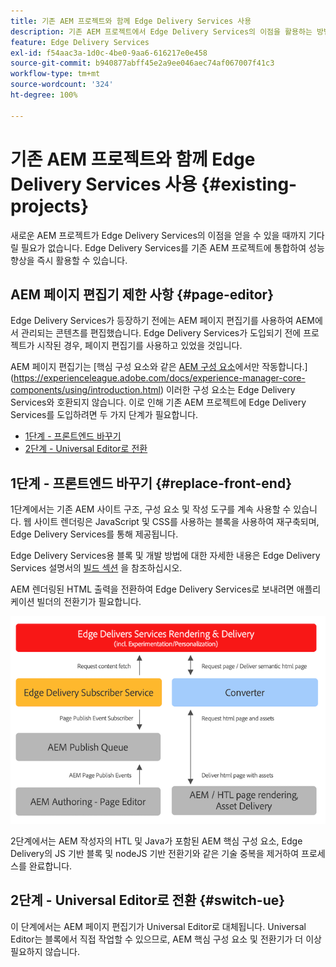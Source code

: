 ```yaml
---
title: 기존 AEM 프로젝트와 함께 Edge Delivery Services 사용
description: 기존 AEM 프로젝트에서 Edge Delivery Services의 이점을 활용하는 방법 알아보기
feature: Edge Delivery Services
exl-id: f54aac3a-1d0c-4be0-9aa6-616217e0e458
source-git-commit: b940877abff45e2a9ee046aec74af067007f41c3
workflow-type: tm+mt
source-wordcount: '324'
ht-degree: 100%

---
```



# 기존 AEM 프로젝트와 함께 Edge Delivery Services 사용 {#existing-projects}

새로운 AEM 프로젝트가 Edge Delivery Services의 이점을 얻을 수 있을 때까지 기다릴 필요가 없습니다. Edge Delivery Services를 기존 AEM 프로젝트에 통합하여 성능 향상을 즉시 활용할 수 있습니다.

## AEM 페이지 편집기 제한 사항 {#page-editor}

Edge Delivery Services가 등장하기 전에는 AEM 페이지 편집기를 사용하여 AEM에서 관리되는 콘텐츠를 편집했습니다. Edge Delivery Services가 도입되기 전에 프로젝트가 시작된 경우, 페이지 편집기를 사용하고 있었을 것입니다.

AEM 페이지 편집기는 [핵심 구성 요소와 같은 [AEM 구성 요소](/help/implementing/developing/components/overview.md)에서만 작동합니다.](https://experienceleague.adobe.com/docs/experience-manager-core-components/using/introduction.html) 이러한 구성 요소는 Edge Delivery Services와 호환되지 않습니다. 이로 인해 기존 AEM 프로젝트에 Edge Delivery Services를 도입하려면 두 가지 단계가 필요합니다.

* [1단계 - 프론트엔드 바꾸기](#replace-front-end)
* [2단계 - Universal Editor로 전환](#switch-ue)

## 1단계 - 프론트엔드 바꾸기 {#replace-front-end}

1단계에서는 기존 AEM 사이트 구조, 구성 요소 및 작성 도구를 계속 사용할 수 있습니다. 웹 사이트 렌더링은 JavaScript 및 CSS를 사용하는 블록을 사용하여 재구축되며, Edge Delivery Services를 통해 제공됩니다.

Edge Delivery Services용 블록 및 개발 방법에 대한 자세한 내용은 Edge Delivery Services 설명서의 [빌드 섹션](/help/edge/developer/block-collection.md) 을 참조하십시오.

AEM 렌더링된 HTML 출력을 전환하여 Edge Delivery Services로 보내려면 애플리케이션 빌더의 전환기가 필요합니다.

![게시 흐름의 콘텐츠 전환기](assets/content-converter.png)

2단계에서는 AEM 작성자의 HTL 및 Java가 포함된 AEM 핵심 구성 요소, Edge Delivery의 JS 기반 블록 및 nodeJS 기반 전환기와 같은 기술 중복을 제거하여 프로세스를 완료합니다.

## 2단계 - Universal Editor로 전환 {#switch-ue}

이 단계에서는 AEM 페이지 편집기가 Universal Editor로 대체됩니다. Universal Editor는 블록에서 직접 작업할 수 있으므로, AEM 핵심 구성 요소 및 전환기가 더 이상 필요하지 않습니다.
